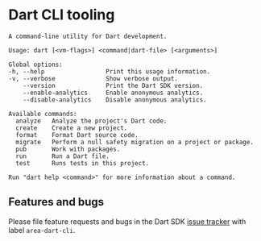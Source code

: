 # Dart CLI tooling

```
A command-line utility for Dart development.

Usage: dart [<vm-flags>] <command|dart-file> [<arguments>]

Global options:
-h, --help                 Print this usage information.
-v, --verbose              Show verbose output.
    --version              Print the Dart SDK version.
    --enable-analytics     Enable anonymous analytics.
    --disable-analytics    Disable anonymous analytics.

Available commands:
  analyze   Analyze the project's Dart code.
  create    Create a new project.
  format    Format Dart source code.
  migrate   Perform a null safety migration on a project or package.
  pub       Work with packages.
  run       Run a Dart file.
  test      Runs tests in this project.

Run "dart help <command>" for more information about a command.
```

## Features and bugs

Please file feature requests and bugs in the Dart SDK [issue tracker][tracker] with label `area-dart-cli`.

[tracker]: https://github.com/dart-lang/sdk/labels/area-dart-cli
